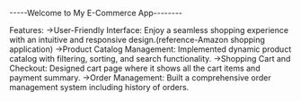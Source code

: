 -----Welcome to My E-Commerce App--------

Features:
->User-Friendly Interface: Enjoy a seamless shopping experience with an intuitive and responsive design.(reference-Amazon shopping application)
->Product Catalog Management: Implemented dynamic product catalog with filtering, sorting, and search functionality.
->Shopping Cart and Checkout: Designed cart page where it shows all the cart items and payment summary.
->Order Management: Built a comprehensive order management system including history of orders.

